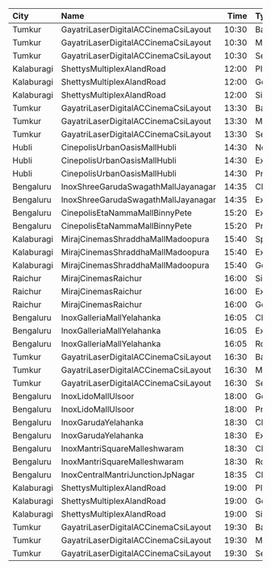 | City       | Name                                 |  Time | Type        | Price | Capacity | Booked |
| :--------- | :----------------------------------- | ----: | :---------- | ----: | -------: | -----: |
| Tumkur     | GayatriLaserDigitalACCinemaCsiLayout | 10:30 | Balcony     |  150₹ |      209 |    138 |
| Tumkur     | GayatriLaserDigitalACCinemaCsiLayout | 10:30 | MiniBalcony |  110₹ |      210 |    140 |
| Tumkur     | GayatriLaserDigitalACCinemaCsiLayout | 10:30 | Second      |  100₹ |      219 |    144 |
| Kalaburagi | ShettysMultiplexAlandRoad            | 12:00 | Platinum    |  180₹ |       16 |     12 |
| Kalaburagi | ShettysMultiplexAlandRoad            | 12:00 | Gold        |  130₹ |      180 |    126 |
| Kalaburagi | ShettysMultiplexAlandRoad            | 12:00 | Silver      |  100₹ |      135 |     96 |
| Tumkur     | GayatriLaserDigitalACCinemaCsiLayout | 13:30 | Balcony     |  150₹ |      209 |    138 |
| Tumkur     | GayatriLaserDigitalACCinemaCsiLayout | 13:30 | MiniBalcony |  110₹ |      210 |    140 |
| Tumkur     | GayatriLaserDigitalACCinemaCsiLayout | 13:30 | Second      |  100₹ |      219 |    144 |
| Hubli      | CinepolisUrbanOasisMallHubli         | 14:30 | Normal      |  150₹ |       38 |     19 |
| Hubli      | CinepolisUrbanOasisMallHubli         | 14:30 | Executive   |  150₹ |      103 |     53 |
| Hubli      | CinepolisUrbanOasisMallHubli         | 14:30 | Premium     |  150₹ |       62 |     31 |
| Bengaluru  | InoxShreeGarudaSwagathMallJayanagar  | 14:35 | Club        |  140₹ |       39 |      0 |
| Bengaluru  | InoxShreeGarudaSwagathMallJayanagar  | 14:35 | Executive   |  130₹ |       88 |      0 |
| Bengaluru  | CinepolisEtaNammaMallBinnyPete       | 15:20 | Executive   |  110₹ |       35 |      2 |
| Bengaluru  | CinepolisEtaNammaMallBinnyPete       | 15:20 | Premium     |  110₹ |       20 |      0 |
| Kalaburagi | MirajCinemasShraddhaMallMadoopura    | 15:40 | Special     |  130₹ |       60 |     30 |
| Kalaburagi | MirajCinemasShraddhaMallMadoopura    | 15:40 | Executive   |  150₹ |      236 |    120 |
| Kalaburagi | MirajCinemasShraddhaMallMadoopura    | 15:40 | Gold        |  320₹ |       20 |     10 |
| Raichur    | MirajCinemasRaichur                  | 16:00 | Silver      |  140₹ |       15 |      0 |
| Raichur    | MirajCinemasRaichur                  | 16:00 | Executive   |  160₹ |       45 |      0 |
| Raichur    | MirajCinemasRaichur                  | 16:00 | Gold        |  180₹ |       30 |      0 |
| Bengaluru  | InoxGalleriaMallYelahanka            | 16:05 | Club        |  200₹ |       32 |      0 |
| Bengaluru  | InoxGalleriaMallYelahanka            | 16:05 | Executive   |  190₹ |       61 |      0 |
| Bengaluru  | InoxGalleriaMallYelahanka            | 16:05 | Royale      |  300₹ |        3 |      0 |
| Tumkur     | GayatriLaserDigitalACCinemaCsiLayout | 16:30 | Balcony     |  150₹ |      209 |    138 |
| Tumkur     | GayatriLaserDigitalACCinemaCsiLayout | 16:30 | MiniBalcony |  110₹ |      210 |    140 |
| Tumkur     | GayatriLaserDigitalACCinemaCsiLayout | 16:30 | Second      |  100₹ |      219 |    144 |
| Bengaluru  | InoxLidoMallUlsoor                   | 18:00 | Gold        |  250₹ |       15 |      8 |
| Bengaluru  | InoxLidoMallUlsoor                   | 18:00 | Premiere    |  160₹ |      142 |     78 |
| Bengaluru  | InoxGarudaYelahanka                  | 18:30 | Club        |  190₹ |       53 |      0 |
| Bengaluru  | InoxGarudaYelahanka                  | 18:30 | Executive   |  180₹ |       29 |      0 |
| Bengaluru  | InoxMantriSquareMalleshwaram         | 18:30 | Club        |  170₹ |      126 |      0 |
| Bengaluru  | InoxMantriSquareMalleshwaram         | 18:30 | Royal       |  260₹ |        5 |      0 |
| Bengaluru  | InoxCentralMantriJunctionJpNagar     | 18:35 | Club        |  140₹ |      118 |      0 |
| Kalaburagi | ShettysMultiplexAlandRoad            | 19:00 | Platinum    |  180₹ |       16 |     12 |
| Kalaburagi | ShettysMultiplexAlandRoad            | 19:00 | Gold        |  130₹ |      180 |    126 |
| Kalaburagi | ShettysMultiplexAlandRoad            | 19:00 | Silver      |  100₹ |      135 |     96 |
| Tumkur     | GayatriLaserDigitalACCinemaCsiLayout | 19:30 | Balcony     |  150₹ |      209 |    138 |
| Tumkur     | GayatriLaserDigitalACCinemaCsiLayout | 19:30 | MiniBalcony |  110₹ |      210 |    140 |
| Tumkur     | GayatriLaserDigitalACCinemaCsiLayout | 19:30 | Second      |  100₹ |      219 |    144 |